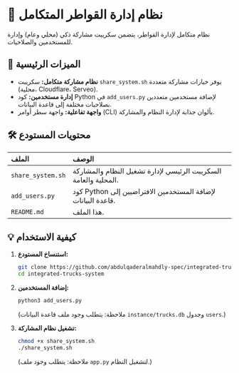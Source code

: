 # 🚛 نظام إدارة القواطر المتكامل

نظام متكامل لإدارة القواطر، يتضمن سكريبت مشاركة ذكي (محلي وعام) وإدارة للمستخدمين والصلاحيات.

## 🚀 الميزات الرئيسية

*   **نظام مشاركة متكامل:** سكريبت `share_system.sh` يوفر خيارات مشاركة متعددة (محلية، Cloudflare، Serveo).
*   **إدارة مستخدمين:** كود Python في `add_users.py` لإضافة مستخدمين متعددين بصلاحيات مختلفة إلى قاعدة البيانات.
*   **واجهة تفاعلية:** واجهة سطر أوامر (CLI) بألوان جذابة لإدارة النظام والمشاركة.

## 🛠️ محتويات المستودع

| الملف | الوصف |
| :--- | :--- |
| `share_system.sh` | السكريبت الرئيسي لإدارة تشغيل النظام والمشاركة المحلية والعامة. |
| `add_users.py` | كود Python لإضافة المستخدمين الافتراضيين إلى قاعدة البيانات. |
| `README.md` | هذا الملف. |

## 💡 كيفية الاستخدام

1.  **استنساخ المستودع:**
    ```bash
    git clone https://github.com/abdulqaderalmahdly-spec/integrated-trucks-system
    cd integrated-trucks-system
    ```

2.  **إضافة المستخدمين:**
    ```bash
    python3 add_users.py
    ```
    (ملاحظة: يتطلب وجود ملف قاعدة البيانات `instance/trucks.db` وجدول `users`.)

3.  **تشغيل نظام المشاركة:**
    ```bash
    chmod +x share_system.sh
    ./share_system.sh
    ```
    (ملاحظة: يتطلب وجود ملف `app.py` لتشغيل النظام.)
